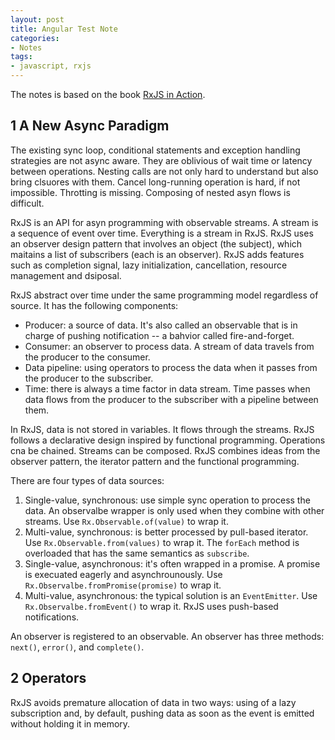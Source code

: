 ```yaml
---
layout: post
title: Angular Test Note
categories:
- Notes
tags:
- javascript, rxjs
---
```


The notes is based on the book [RxJS in Action](https://www.manning.com/books/rxjs-in-action).

## 1 A New Async Paradigm

The existing sync loop, conditional statements and exception handling strategies are not async aware. They are oblivious of wait time or latency between operations. Nesting calls are not only hard to understand but also bring clsuores with them. Cancel long-running operation is hard, if not impossible. Throtting is missing. Composing of nested asyn flows is difficult.

RxJS is an API for asyn programming with observable streams. A stream is a sequence of event over time. Everything is a stream in RxJS. RxJS uses an observer design pattern that involves an object (the subject), which maitains a list of subscribers (each is an observer). RxJS adds features such as completion signal, lazy initialization, cancellation, resource management and dsiposal. 

RxJS abstract over time under the same programming model regardless of source. It has the following components:

* Producer: a source of data. It's also called an observable that is in charge of pushing notification -- a bahvior called fire-and-forget.
* Consumer: an observer to process data. A stream of data travels from the producer to the consumer.
* Data pipeline: using operators to process the data when it passes from the producer to the subscriber.
* Time: there is always a time factor in data stream. Time passes when data flows from the producer to the subscriber with a pipeline between them.

In RxJS, data is not stored in variables. It flows through the streams. RxJS follows a declarative design inspired by functional programming. Operations cna be chained. Streams can be composed. RxJS combines ideas from the observer pattern, the iterator pattern and the functional programming.

There are four types of data sources:

1. Single-value, synchronous: use simple sync operation to process the data. An observalbe wrapper is only used when they combine with other streams. Use `Rx.Observable.of(value)` to wrap it.
2. Multi-value, synchronous: is better processed by pull-based iterator. Use `Rx.Observable.from(values)` to wrap it. The `forEach` method is overloaded that has the same semantics as `subscribe`.
3. Single-value, asynchronous: it's often wrapped in a promise. A promise is execuated eagerly and asynchrounously. Use `Rx.Observalbe.fromPromise(promise)` to wrap it.
4. Multi-value, asynchronous: the typical solution is an `EventEmitter`. Use `Rx.Observalbe.fromEvent()` to wrap it. RxJS uses push-based notifications.

An observer is registered to an observable. An observer has three methods: `next()`, `error()`, and `complete()`.

## 2 Operators
RxJS avoids premature allocation of data in two ways: using of a lazy subscription and, by default, pushing data as soon as the event is emitted without holding it in memory.